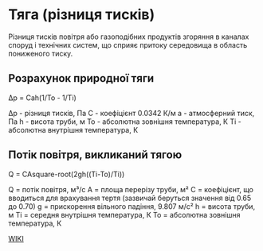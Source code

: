 # Тяга (різниця тисків)

Різниця тисків повітря або газоподібних продуктів
згоряння в каналах споруд і технічних систем, що
сприяє притоку середовища в область пониженого
тиску. 

## Розрахунок природної тяги

Δp = Cah(1/To - 1/Ti)

Δp 	- різниця тисків, Па
C 	- коефіцієнт 0.0342 К/м
a 	- атмосферний тиск, Па
h 	- висота труби, м
To 	- абсолютна зовнішня температура, К
Ti 	- абсолютна внутрішня температура, К

## Потік повітря, викликаний тягою

Q = CAsquare-root(2gh((Ti-To)/Ti))

Q 	= потік повітря, м³/с
A 	= площа перерізу труби, м²
C 	= коефіцієнт, що вводиться для врахування тертя (зазвичай беруться значення від 0.65 до 0.70)
g 	= прискорення вільного падіння, 9.807 м/с²
h 	= висота труби, м
Ti 	= середня внутрішня температура, К
To 	= абсолютна зовнішня температура, К

[WIKI](https://uk.wikipedia.org/wiki/%D0%A2%D1%8F%D0%B3%D0%B0_(%D1%80%D1%96%D0%B7%D0%BD%D0%B8%D1%86%D1%8F_%D1%82%D0%B8%D1%81%D0%BA%D1%96%D0%B2))
